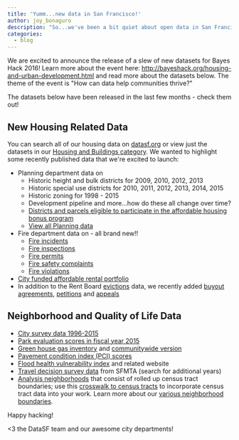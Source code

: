 ```yaml
---
title: 'Yumm...new data in San Francisco!'
author: joy_bonaguro
description: "So...we've been a bit quiet about open data in San Francisco. In case anyone was worried, we're still here and\_about to get quite chatty. Going forward, we’ll use this blog to talk about what we are doing, what are our plans, and what are our struggles with\_open data."
categories:
  - blog
---
```

We are excited to announce the release of a slew of new datasets for Bayes Hack 2016! Learn more about the event here: http://bayeshack.org/housing-and-urban-development.html and read more about the datasets below. The theme of the event is "How can data help communities thrive?"

The datasets below have been released in the last few months - check them out!

New Housing Related Data
-------
You can search all of our housing data on [datasf.org](http://datasf.org/) or view just the datasets in our [Housing and Buildings category](https://data.sfgov.org/data?category=Housing%20and%20Buildings). We wanted to highlight some recently published data that we're excited to launch:

 - Planning department data on
	 - Historic height and bulk districts for 2009, 2010, 2012, 2013
	 - Historic special use districts for 2010, 2011, 2012, 2013, 2014, 2015
	 - Historic zoning for 1998 - 2015
	 - Development pipeline and more...how do these all change over time?
	 - [Districts and parcels eligible to participate in the affordable housing bonus program](https://data.sfgov.org/Geographic-Locations-and-Boundaries/Affordable-Housing-Bonus-Program-Zoning-Districts-/hxy5-cgnc)
	 - [View all Planning data](https://data.sfgov.org/data?dept=Planning)
 - Fire department data on - all brand new!!
	 - [Fire incidents](https://data.sfgov.org/Public-Safety/Fire-Incidents/wr8u-xric)
	 - [Fire inspections](https://data.sfgov.org/Housing-and-Buildings/Fire-Inspections/wb4c-6hwj)
	 - [Fire permits](https://data.sfgov.org/Public-Safety/Fire-Permits/893e-xam6)
	 - [Fire safety complaints](https://data.sfgov.org/Housing-and-Buildings/Fire-Safety-Complaints/2wsq-7wmv)
	 - [Fire violations](https://data.sfgov.org/Housing-and-Buildings/Fire-Violations/4zuq-2cbe)
 - [City funded affordable rental portfolio](http://data.sfgov.org/d/9rdx-httc)
 - In addition to the Rent Board [evictions](http://data.sfgov.org/d/cne3-h93g) data, we recently added [buyout agreements](https://data.sfgov.org/Housing-and-Buildings/Buyout-agreements/wmam-7g8d), [petitions](https://data.sfgov.org/Housing-and-Buildings/Petitions-to-the-Rent-Board/6swy-cmkq) and [appeals](https://data.sfgov.org/Housing-and-Buildings/Appeals-to-the-Rent-Board/w2ze-eag5)

Neighborhood and Quality of Life Data
-------------------------------------

 - [City survey data 1996-2015](https://data.sfgov.org/City-Management-and-Ethics/San-Francisco-City-Survey-Data-1996-2015/89tc-4uwi)
 - [Park evaluation scores in fiscal year 2015](https://data.sfgov.org/Culture-and-Recreation/Park-Evaluation-Scores-starting-Fiscal-Year-2015/r33y-seqv)
 - [Green house gas inventory](https://data.sfgov.org/Energy-and-Environment/San-Francisco-Municipal-Greenhouse-Gas-Inventory/pxac-sadh) and [communitywide version](http://data.sfgov.org/d/btm4-e4ak)
 - [Pavement condition index (PCI) scores](https://data.sfgov.org/City-Infrastructure/Paving-PCI-Scores-Historical-Data/78va-8dhi)
 - [Flood health vulnerability index](http://data.sfgov.org/d/cne3-h93g) and related website
 - [Travel decision survey data](https://data.sfgov.org/Transportation/Travel-Decision-Survey-Data-2014/v3h7-53cb) from SFMTA (search for additional years)
 - [Analysis neighborhoods](http://data.sfgov.org/d/p5b7-5n3h) that consist of rolled up census tract boundaries; use this [crosswalk to census tracts](http://data.sfgov.org/d/bwbp-wk3r) to incorporate census tract data into your work. Learn more about our [various neighborhood boundaries](https://datasf.gitbooks.io/draft-publishing-standards/content/boundaries/neighborhoods.html). 

Happy hacking!

<3 the DataSF team and our awesome city departments!